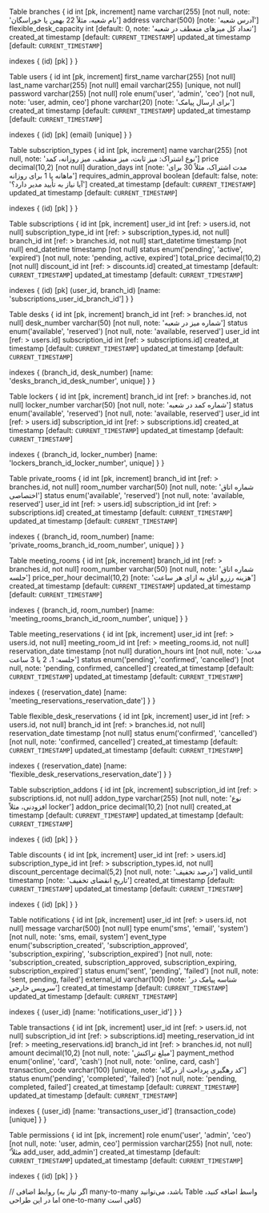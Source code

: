 Table branches {
  id int [pk, increment]
  name varchar(255) [not null, note: 'نام شعبه، مثلاً 22 بهمن یا خوراسگان']
  address varchar(500) [note: 'آدرس شعبه']
  flexible_desk_capacity int [default: 0, note: 'تعداد کل میزهای منعطف در شعبه']
  created_at timestamp [default: `CURRENT_TIMESTAMP`]
  updated_at timestamp [default: `CURRENT_TIMESTAMP`]
  
  indexes {
    (id) [pk]
  }
}

Table users {
  id int [pk, increment]
  first_name varchar(255) [not null]
  last_name varchar(255) [not null]
  email varchar(255) [unique, not null]
  password varchar(255) [not null]
  role enum('user', 'admin', 'ceo') [not null, note: 'user, admin, ceo']
  phone varchar(20) [note: 'برای ارسال پیامک']
  created_at timestamp [default: `CURRENT_TIMESTAMP`]
  updated_at timestamp [default: `CURRENT_TIMESTAMP`]
  
  indexes {
    (id) [pk]
    (email) [unique]
  }
}

Table subscription_types {
  id int [pk, increment]
  name varchar(255) [not null, note: 'نوع اشتراک: میز ثابت، میز منعطف، میز روزانه، کمد']
  price decimal(10,2) [not null]
  duration_days int [note: 'مدت اشتراک، مثلاً 30 برای ماهانه یا 1 برای روزانه']
  requires_admin_approval boolean [default: false, note: 'آیا نیاز به تأیید مدیر دارد؟']
  created_at timestamp [default: `CURRENT_TIMESTAMP`]
  updated_at timestamp [default: `CURRENT_TIMESTAMP`]
  
  indexes {
    (id) [pk]
  }
}

Table subscriptions {
  id int [pk, increment]
  user_id int [ref: > users.id, not null]
  subscription_type_id int [ref: > subscription_types.id, not null]
  branch_id int [ref: > branches.id, not null]
  start_datetime timestamp [not null]
  end_datetime timestamp [not null]
  status enum('pending', 'active', 'expired') [not null, note: 'pending, active, expired']
  total_price decimal(10,2) [not null]
  discount_id int [ref: > discounts.id]
  created_at timestamp [default: `CURRENT_TIMESTAMP`]
  updated_at timestamp [default: `CURRENT_TIMESTAMP`]
  
  indexes {
    (id) [pk]
    (user_id, branch_id) [name: 'subscriptions_user_id_branch_id']
  }
}

Table desks {
  id int [pk, increment]
  branch_id int [ref: > branches.id, not null]
  desk_number varchar(50) [not null, note: 'شماره میز در شعبه']
  status enum('available', 'reserved') [not null, note: 'available, reserved']
  user_id int [ref: > users.id]
  subscription_id int [ref: > subscriptions.id]
  created_at timestamp [default: `CURRENT_TIMESTAMP`]
  updated_at timestamp [default: `CURRENT_TIMESTAMP`]
  
  indexes {
    (branch_id, desk_number) [name: 'desks_branch_id_desk_number', unique]
  }
}

Table lockers {
  id int [pk, increment]
  branch_id int [ref: > branches.id, not null]
  locker_number varchar(50) [not null, note: 'شماره کمد در شعبه']
  status enum('available', 'reserved') [not null, note: 'available, reserved']
  user_id int [ref: > users.id]
  subscription_id int [ref: > subscriptions.id]
  created_at timestamp [default: `CURRENT_TIMESTAMP`]
  updated_at timestamp [default: `CURRENT_TIMESTAMP`]
  
  indexes {
    (branch_id, locker_number) [name: 'lockers_branch_id_locker_number', unique]
  }
}

Table private_rooms {
  id int [pk, increment]
  branch_id int [ref: > branches.id, not null]
  room_number varchar(50) [not null, note: 'شماره اتاق اختصاصی']
  status enum('available', 'reserved') [not null, note: 'available, reserved']
  user_id int [ref: > users.id]
  subscription_id int [ref: > subscriptions.id]
  created_at timestamp [default: `CURRENT_TIMESTAMP`]
  updated_at timestamp [default: `CURRENT_TIMESTAMP`]
  
  indexes {
    (branch_id, room_number) [name: 'private_rooms_branch_id_room_number', unique]
  }
}

Table meeting_rooms {
  id int [pk, increment]
  branch_id int [ref: > branches.id, not null]
  room_number varchar(50) [not null, note: 'شماره اتاق جلسه']
  price_per_hour decimal(10,2) [note: 'هزینه رزرو اتاق به ازای هر ساعت']
  created_at timestamp [default: `CURRENT_TIMESTAMP`]
  updated_at timestamp [default: `CURRENT_TIMESTAMP`]
  
  indexes {
    (branch_id, room_number) [name: 'meeting_rooms_branch_id_room_number', unique]
  }
}

Table meeting_reservations {
  id int [pk, increment]
  user_id int [ref: > users.id, not null]
  meeting_room_id int [ref: > meeting_rooms.id, not null]
  reservation_date timestamp [not null]
  duration_hours int [not null, note: 'مدت جلسه: 1، 2 یا 3 ساعت']
  status enum('pending', 'confirmed', 'cancelled') [not null, note: 'pending, confirmed, cancelled']
  created_at timestamp [default: `CURRENT_TIMESTAMP`]
  updated_at timestamp [default: `CURRENT_TIMESTAMP`]
  
  indexes {
    (reservation_date) [name: 'meeting_reservations_reservation_date']
  }
}

Table flexible_desk_reservations {
  id int [pk, increment]
  user_id int [ref: > users.id, not null]
  branch_id int [ref: > branches.id, not null]
  reservation_date timestamp [not null]
  status enum('confirmed', 'cancelled') [not null, note: 'confirmed, cancelled']
  created_at timestamp [default: `CURRENT_TIMESTAMP`]
  updated_at timestamp [default: `CURRENT_TIMESTAMP`]
  
  indexes {
    (reservation_date) [name: 'flexible_desk_reservations_reservation_date']
  }
}

Table subscription_addons {
  id int [pk, increment]
  subscription_id int [ref: > subscriptions.id, not null]
  addon_type varchar(255) [not null, note: 'نوع افزودنی، مثلاً locker']
  addon_price decimal(10,2) [not null]
  created_at timestamp [default: `CURRENT_TIMESTAMP`]
  updated_at timestamp [default: `CURRENT_TIMESTAMP`]
  
  indexes {
    (id) [pk]
  }
}

Table discounts {
  id int [pk, increment]
  user_id int [ref: > users.id]
  subscription_type_id int [ref: > subscription_types.id, not null]
  discount_percentage decimal(5,2) [not null, note: 'درصد تخفیف']
  valid_until timestamp [note: 'تاریخ انقضای تخفیف']
  created_at timestamp [default: `CURRENT_TIMESTAMP`]
  updated_at timestamp [default: `CURRENT_TIMESTAMP`]
  
  indexes {
    (id) [pk]
  }
}

Table notifications {
  id int [pk, increment]
  user_id int [ref: > users.id, not null]
  message varchar(500) [not null]
  type enum('sms', 'email', 'system') [not null, note: 'sms, email, system']
  event_type enum('subscription_created', 'subscription_approved', 'subscription_expiring', 'subscription_expired') [not null, note: 'subscription_created, subscription_approved, subscription_expiring, subscription_expired']
  status enum('sent', 'pending', 'failed') [not null, note: 'sent, pending, failed']
  external_id varchar(100) [note: 'شناسه پیامک در سرویس خارجی']
  created_at timestamp [default: `CURRENT_TIMESTAMP`]
  updated_at timestamp [default: `CURRENT_TIMESTAMP`]
  
  indexes {
    (user_id) [name: 'notifications_user_id']
  }
}

Table transactions {
  id int [pk, increment]
  user_id int [ref: > users.id, not null]
  subscription_id int [ref: > subscriptions.id]
  meeting_reservation_id int [ref: > meeting_reservations.id]
  branch_id int [ref: > branches.id, not null]
  amount decimal(10,2) [not null, note: 'مبلغ تراکنش']
  payment_method enum('online', 'card', 'cash') [not null, note: 'online, card, cash']
  transaction_code varchar(100) [unique, note: 'کد رهگیری پرداخت از درگاه']
  status enum('pending', 'completed', 'failed') [not null, note: 'pending, completed, failed']
  created_at timestamp [default: `CURRENT_TIMESTAMP`]
  updated_at timestamp [default: `CURRENT_TIMESTAMP`]
  
  indexes {
    (user_id) [name: 'transactions_user_id']
    (transaction_code) [unique]
  }
}

Table permissions {
  id int [pk, increment]
  role enum('user', 'admin', 'ceo') [not null, note: 'user, admin, ceo']
  permission varchar(255) [not null, note: 'مثلاً add_user, add_admin']
  created_at timestamp [default: `CURRENT_TIMESTAMP`]
  updated_at timestamp [default: `CURRENT_TIMESTAMP`]
  
  indexes {
    (id) [pk]
  }
}

// روابط اضافی (اگر نیاز به many-to-many باشد، می‌توانید Table واسط اضافه کنید، اما در این طراحی one-to-many کافی است)
